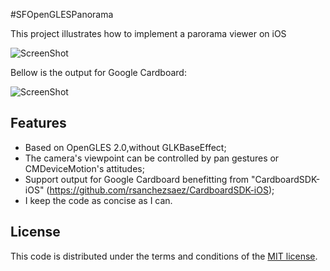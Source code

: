 #SFOpenGLESPanorama


This project illustrates how to implement a parorama viewer on iOS

![ScreenShot](https://raw.github.com/JagieChen/SFOpenGLESPanorama/master/s1.png)

Bellow is the output for Google Cardboard:

![ScreenShot](https://raw.github.com/JagieChen/SFOpenGLESPanorama/master/s2.png)

## Features

* Based on OpenGLES 2.0,without GLKBaseEffect;
* The camera's viewpoint can be controlled by pan gestures or CMDeviceMotion's attitudes;
* Support output for Google Cardboard benefitting from "CardboardSDK-iOS" (https://github.com/rsanchezsaez/CardboardSDK-iOS);
* I keep the code as concise as I can.

## License

This code is distributed under the terms and conditions of the [MIT license](LICENSE).

    
    
    
